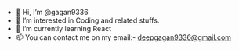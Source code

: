 - 👋 Hi, I’m @gagan9336
- 👀 I’m interested in Coding and related stuffs.
- 🌱 I’m currently learning React
- 📫 You can contact me on my email:- deepgagan9336@gmail.com


